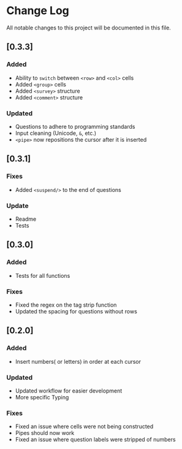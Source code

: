 # Change Log
All notable changes to this project will be documented in this file.

## [0.3.3]
### Added
- Ability to `switch` between `<row>` and `<col>` cells
- Added `<group>` cells
- Added `<survey>` structure
- Added `<comment>` structure

### Updated
- Questions to adhere to programming standards
- Input cleaning (Unicode, `&`, etc.)
- `<pipe>` now repositions the cursor after it is inserted

## [0.3.1]
### Fixes
- Added `<suspend/>` to the end of questions

### Update
- Readme
- Tests

## [0.3.0]
### Added 
- Tests for all functions

### Fixes
- Fixed the regex on the tag strip function
- Updated the spacing for questions without rows

## [0.2.0]
### Added
- Insert numbers( or letters) in order at each cursor

### Updated
- Updated workflow for easier development
- More specific Typing

### Fixes
- Fixed an issue where cells were not being constructed
- Pipes should now work
- Fixed an issue where question labels were stripped of numbers